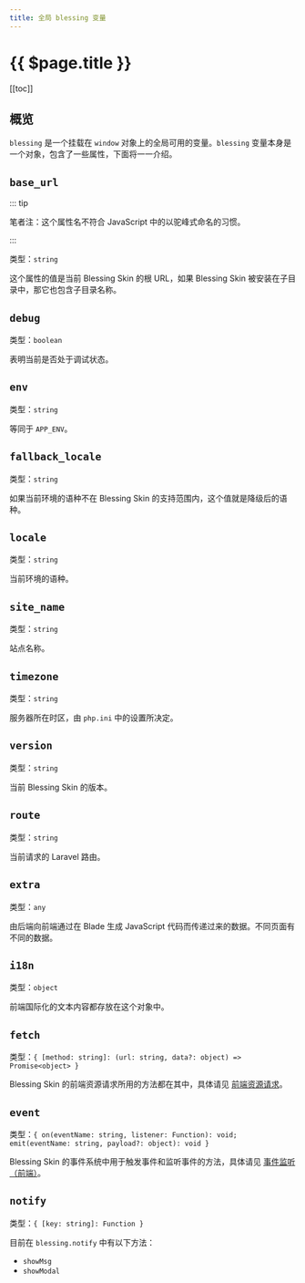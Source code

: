 ```yaml
---
title: 全局 blessing 变量
---
```


# {{ $page.title }}

[[toc]]

## 概览

`blessing` 是一个挂载在 `window` 对象上的全局可用的变量。`blessing` 变量本身是一个对象，包含了一些属性，下面将一一介绍。

## `base_url`

::: tip

笔者注：这个属性名不符合 JavaScript 中的以驼峰式命名的习惯。

:::

类型：`string`

这个属性的值是当前 Blessing Skin 的根 URL，如果 Blessing Skin 被安装在子目录中，那它也包含子目录名称。

## `debug`

类型：`boolean`

表明当前是否处于调试状态。

## `env`

类型：`string`

等同于 `APP_ENV`。

## `fallback_locale`

类型：`string`

如果当前环境的语种不在 Blessing Skin 的支持范围内，这个值就是降级后的语种。

## `locale`

类型：`string`

当前环境的语种。

## `site_name`

类型：`string`

站点名称。

## `timezone`

类型：`string`

服务器所在时区，由 `php.ini` 中的设置所决定。

## `version`

类型：`string`

当前 Blessing Skin 的版本。

## `route` <Badge text="4.0.0+"/>

类型：`string`

当前请求的 Laravel 路由。

## `extra` <Badge text="4.0.0+"/>

类型：`any`

由后端向前端通过在 Blade 生成 JavaScript 代码而传递过来的数据。不同页面有不同的数据。

## `i18n` <Badge text="4.0.0+"/>

类型：`object`

前端国际化的文本内容都存放在这个对象中。

## `fetch` <Badge text="4.0.0+"/>

类型：`{ [method: string]: (url: string, data?: object) => Promise<object> }`

Blessing Skin 的前端资源请求所用的方法都在其中，具体请见 [前端资源请求](fetch.md)。

## `event` <Badge text="4.0.0+"/>

类型：`{ on(eventName: string, listener: Function): void; emit(eventName: string, payload?: object): void }`

Blessing Skin 的事件系统中用于触发事件和监听事件的方法，具体请见 [事件监听（前端）](frontend-event.md)。

## `notify` <Badge text="4.0.0+"/>

类型：`{ [key: string]: Function }`

目前在 `blessing.notify` 中有以下方法：

- `showMsg`
- `showModal`
